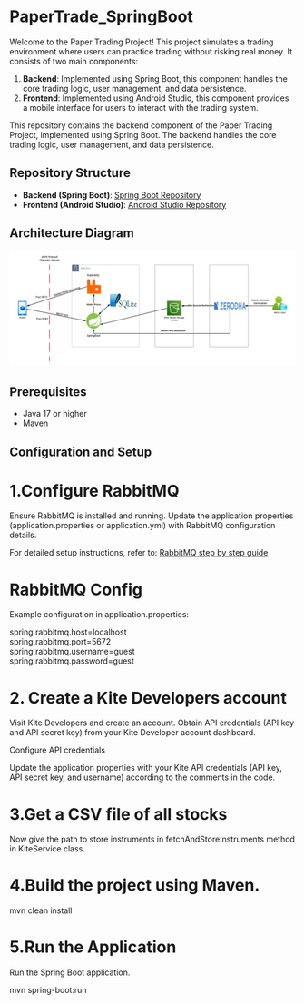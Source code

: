 # PaperTrade_SpringBoot


Welcome to the Paper Trading Project! This project simulates a trading environment where users can practice trading without risking real money. It consists of two main components:

1. **Backend**: Implemented using Spring Boot, this component handles the core trading logic, user management, and data persistence.
2. **Frontend**: Implemented using Android Studio, this component provides a mobile interface for users to interact with the trading system.

This repository contains the backend component of the Paper Trading Project, implemented using Spring Boot. The backend handles the core trading logic, user management, and data persistence.


## Repository Structure

- **Backend (Spring Boot)**: [Spring Boot Repository](https://github.com/JatinNavani/PaperTrade_SpringBoot)
- **Frontend (Android Studio)**: [Android Studio Repository](https://github.com/JatinNavani/PaperTrading)

  
## Architecture Diagram

![Architecture Diagram](architecture_diagram.png)
  
## Prerequisites

- Java 17 or higher
- Maven

## Configuration and Setup

# 1.Configure RabbitMQ

  Ensure RabbitMQ is installed and running. Update the application properties (application.properties or application.yml) with RabbitMQ configuration details.

  For detailed setup instructions, refer to: [RabbitMQ step by step guide](https://medium.com/@jatinnavani/getting-started-with-rabbitmq-on-aws-ec2-a-step-by-step-guide-8a0db9c40d3a)

# RabbitMQ Config


Example configuration in application.properties:

spring.rabbitmq.host=localhost\
spring.rabbitmq.port=5672\
spring.rabbitmq.username=guest\
spring.rabbitmq.password=guest

# 2. Create a Kite Developers account

Visit Kite Developers and create an account. Obtain API credentials (API key and API secret key) from your Kite Developer account dashboard.

Configure API credentials

Update the application properties with your Kite API credentials (API key, API secret key, and username) according to the comments in the code.



# 3.Get a CSV file of all stocks
Now give the path to store instruments in fetchAndStoreInstruments method in KiteService class.

# 4.Build the project using Maven.

mvn clean install


# 5.Run the Application

Run the Spring Boot application.

mvn spring-boot:run
